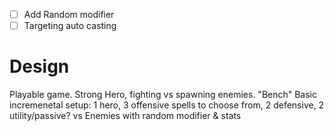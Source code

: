 - [ ] Add Random modifier
- [ ] Targeting auto casting

# Design

Playable game. Strong Hero, fighting vs spawning enemies. "Bench"
Basic incremenetal setup:
1 hero, 3 offensive spells to choose from, 2 defensive, 2 utility/passive?
vs
Enemies with random modifier & stats